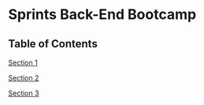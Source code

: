 # Sprints Back-End Bootcamp

## Table of Contents

[Section 1](https://github.com/MohamedAlaa001/Sprints-Back-End/tree/master/section-1)

[Section 2](https://github.com/MohamedAlaa001/Sprints-Back-End/tree/master/section-2)

[Section 3](https://github.com/MohamedAlaa001/Sprints-Back-End/tree/master/section-3)
